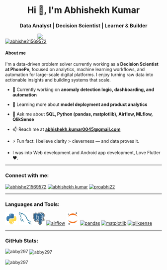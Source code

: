 <!---[![MasterHead](add banner image URL if needed)]--->
<h1 align="center">Hi 👋, I'm Abhishekh Kumar</h1>
<h3 align="center">Data Analyst | Decision Scientist | Learner & Builder</h3>
<img align="right" width="400" src="[https://miro.medium.com/max/680/0*7Q3yvSIv_t0ioJ-Z.gif](https://media1.giphy.com/media/v1.Y2lkPTc5MGI3NjExYXJieXBicndnMDh4dmpvcGllaWlwNGtndzFmNHAyd2Zlc3RiZGlmbyZlcD12MV9pbnRlcm5hbF9naWZfYnlfaWQmY3Q9Zw/scZPhLqaVOM1qG4lT9/giphy.gif
)"/>

<!-- the first image i used  -->
<!--<img align="right" width="400" src="https://miro.medium.com/max/680/0*7Q3yvSIv_t0ioJ-Z.gif"/> -->

<p align="left"> <a href="https://twitter.com/abhishe21569572" target="blank"><img src="https://img.shields.io/twitter/follow/abhishe21569572?logo=twitter&style=for-the-badge" alt="abhishe21569572" /></a> </p>

<h4> About me</h4>
<p>
I'm a data-driven problem solver currently working as a <strong>Decision Scientist at PhonePe</strong>, focused on analytics, machine learning workflows, and automation for large-scale digital platforms. I enjoy turning raw data into actionable insights and building systems that scale.
</p>

- 🔭 Currently working on **anomaly detection logic, dashboarding, and automation**
- 🌱 Learning more about **model deployment and product analytics**
- 💬 Ask me about **SQL, Python (pandas, matplotlib), Airflow, MLflow, QlikSense**
- 📫 Reach me at **abhishekh.kumar0045@gmail.com**
- ⚡ Fun fact: I believe clarity > cleverness — and data proves it.

- I was into Web development and Android app development, Love Flutter❤️.

---

<h3 align="left">Connect with me:</h3>
<p align="left">
<a href="https://twitter.com/abhishe21569572" target="blank"><img align="center" src="https://raw.githubusercontent.com/rahuldkjain/github-profile-readme-generator/master/src/images/icons/Social/twitter.svg" alt="abhishe21569572" height="30" width="40" /></a>
<a href="https://www.linkedin.com/in/abhishekh-kumar-2341a31b7/" target="blank"><img align="center" src="https://raw.githubusercontent.com/rahuldkjain/github-profile-readme-generator/master/src/images/icons/Social/linked-in-alt.svg" alt="abhishekh kumar" height="30" width="40" /></a>
<a href="https://instagram.com/proabhi22" target="blank"><img align="center" src="https://raw.githubusercontent.com/rahuldkjain/github-profile-readme-generator/master/src/images/icons/Social/instagram.svg" alt="proabhi22" height="30" width="40" /></a>
</p>

---

<h3 align="left">Languages and Tools:</h3>
<p align="left">
  <a href="https://www.python.org/" target="_blank" rel="noreferrer"><img src="https://raw.githubusercontent.com/devicons/devicon/master/icons/python/python-original.svg" alt="python" width="40" height="40"/></a>
  <a href="https://www.mysql.com/" target="_blank" rel="noreferrer"><img src="https://raw.githubusercontent.com/devicons/devicon/master/icons/mysql/mysql-original.svg" alt="mysql" width="40" height="40"/></a>
  <a href="https://www.postgresql.org/" target="_blank" rel="noreferrer"><img src="https://raw.githubusercontent.com/devicons/devicon/master/icons/postgresql/postgresql-original.svg" alt="postgresql" width="40" height="40"/></a>
  <a href="https://airflow.apache.org/" target="_blank" rel="noreferrer"><img src="https://avatars.githubusercontent.com/u/47359?s=200&v=4" alt="airflow" width="40" height="40"/></a>
  <a href="https://jupyter.org/" target="_blank" rel="noreferrer"><img src="https://raw.githubusercontent.com/devicons/devicon/master/icons/jupyter/jupyter-original.svg" alt="jupyter" width="40" height="40"/></a>
  <a href="https://pandas.pydata.org/" target="_blank" rel="noreferrer"><img src="https://pandas.pydata.org/static/img/pandas_mark.svg" alt="pandas" width="40" height="40"/></a>
  <a href="https://matplotlib.org/" target="_blank" rel="noreferrer"><img src="https://upload.wikimedia.org/wikipedia/commons/8/84/Matplotlib_icon.svg" alt="matplotlib" width="40" height="40"/></a>
  <a href="https://www.qlik.com/us/products/qliksense" target="_blank" rel="noreferrer"><img src="https://cdn.worldvectorlogo.com/logos/qlik.svg" alt="qliksense" width="40" height="40"/></a>
</p>

---

<h3 align="left">GitHub Stats:</h3>
<p><img align="left" src="https://github-readme-stats.vercel.app/api/top-langs?username=abby297&show_icons=true&locale=en&layout=compact" alt="abby297" /></p>

<p>&nbsp;<img align="center" src="https://github-readme-stats.vercel.app/api?username=abby297&show_icons=true&locale=en" alt="abby297" /></p>

<p><img align="center" src="https://github-readme-streak-stats.herokuapp.com/?user=abby297&" alt="abby297" /></p>
